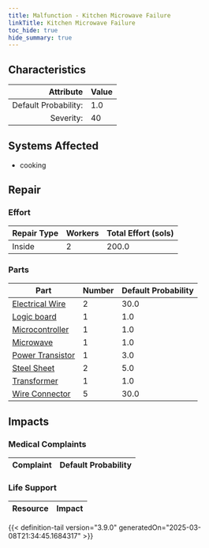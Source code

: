 ```yaml
---
title: Malfunction - Kitchen Microwave Failure
linkTitle: Kitchen Microwave Failure
toc_hide: true
hide_summary: true
---
```

<!-- This is generated by the MarsSim HelpGenertor, do not edit. -->

## Characteristics

| Attribute      | Value |
|--------:|:------|
|Default Probability:|1.0|
|Severity:|40|

## Systems Affected 
- cooking

## Repair

### Effort
|Repair Type|Workers|Total Effort (sols)|
|---|---|---|
|Inside|2|200.0|

### Parts
|Part|Number|Default Probability|
|---|---|---|
|[Electrical Wire](/docs/definitions/part/electrical-wire)|2|30.0|
|[Logic board](/docs/definitions/part/logic-board)|1|1.0|
|[Microcontroller](/docs/definitions/part/microcontroller)|1|1.0|
|[Microwave](/docs/definitions/part/microwave)|1|1.0|
|[Power Transistor](/docs/definitions/part/power-transistor)|1|3.0|
|[Steel Sheet](/docs/definitions/part/steel-sheet)|2|5.0|
|[Transformer](/docs/definitions/part/transformer)|1|1.0|
|[Wire Connector](/docs/definitions/part/wire-connector)|5|30.0|

## Impacts

### Medical Complaints
|Complaint|Default Probability|
|---|---|

### Life Support
|Resource|Impact|
|---|---|


{{< definition-tail version="3.9.0" generatedOn="2025-03-08T21:34:45.1684317" >}}

